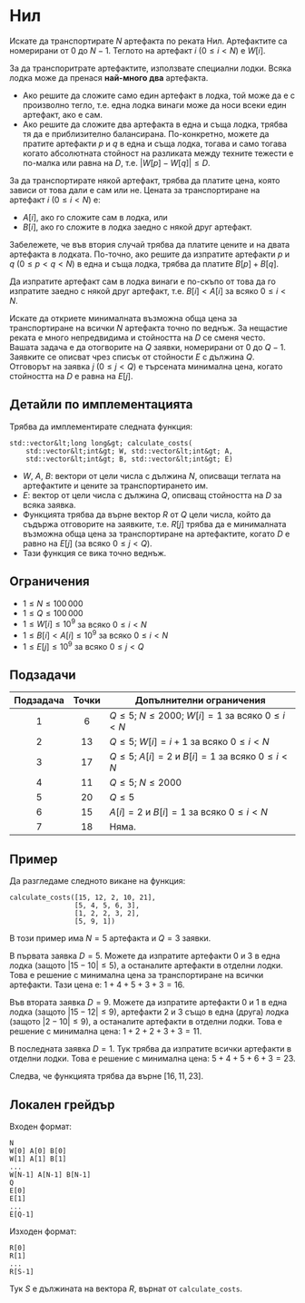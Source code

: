 # Нил

Искате да транспортирате $N$ артефакта по реката Нил.
Артефактите са номерирани от $0$ до $N-1$.
Теглото на артефакт $i$ ($0 \leq i < N$) е $W[i]$.

За да транспоритрате артефактите, използвате специални лодки.
Всяка лодка може да пренася **най-много два** артефакта.

* Ако решите да сложите само един артефакт в лодка, той може да е с произволно тегло, т.е. една лодка винаги може да носи всеки един артефакт, ако е сам.
* Ако решите да сложите два артефакта в една и съща лодка, трябва тя да е приблизително балансирана. По-конкретно, можете да пратите артефакти $p$ и $q$ в една и съща лодка, тогава и само тогава когато абсолютната стойност на разликата между техните тежести е по-малка или равна на $D$, т.е. $|W[p] - W[q]| \leq D$.

За да транспортирате някой артефакт, трябва да платите цена, която зависи от това дали е сам или не.
Цената за транспортиране на артефакт $i$ ($0 \leq i < N$) е:

* $A[i]$, ако го сложите сам в лодка, или
* $B[i]$, ако го сложите в лодка заедно с някой друг артефакт.

Забележете, че във втория случай трябва да платите цените и на двата артефакта в лодката.
По-точно, ако решите да изпратите артефакти $p$ и $q$ ($0 \leq p < q < N$) в една и съща лодка, трябва да платите $B[p] + B[q]$.

Да изпратите артефакт сам в лодка винаги е по-скъпо от това да го изпратите заедно с някой друг артефакт, т.е. $B[i] < A[i]$ за всяко $0 \leq i < N$.

Искате да откриете минималната възможна обща цена за транспортиране на всички $N$ артефакта точно по веднъж. За нещастие реката е много непредвидима и стойността на $D$ се сменя често.
Вашата задача е да отогворите на $Q$ заявки, номерирани от $0$ до $Q-1$.
Заявките се описват чрез списък от стойности $E$ с дължина $Q$.
Отговорът на заявка $j$ ($0 \leq j < Q$) е търсената минимална цена, когато стойността на $D$ е равна на $E[j]$.

<div style="page-break-after: always;"></div>

## Детайли по имплементацията

Трябва да имплементирате следната функция:

```
std::vector&lt;long long&gt; calculate_costs(
    std::vector&lt;int&gt; W, std::vector&lt;int&gt; A, 
    std::vector&lt;int&gt; B, std::vector&lt;int&gt; E)
```

* $W$, $A$, $B$: вектори от цели числа с дължина $N$, описващи теглата на артефактите и цените за транспортирането им.
* $E$: вектор от цели числа с дължина $Q$, описващ стойността на $D$ за всяка заявка.
* Функцията трябва да върне вектор $R$ от $Q$ цели числа, който да съдържа отговорите на заявките, т.е.
   $R[j]$ трябва да е минималната възможна обща цена за транспортиране на артефактите, когато $D$ е равно на $E[j]$ (за всяко $0 \leq j < Q$).
* Тази функция се вика точно веднъж.

## Ограничения

* $1 \leq N \leq 100\,000$
* $1 \leq Q \leq 100\,000$
* $1 \leq W[i] \leq 10^{9}$
   за всяко $0 \leq i < N$
* $1 \leq B[i] < A[i] \leq 10^{9}$
   за всяко $0 \leq i < N$
* $1 \leq E[j] \leq 10^{9}$
   за всяко $0 \leq j < Q$

## Подзадачи

| Подзадача | Точки  | Допълнителни ограничения |
| :-----: | :----: | ---------------------- |
| 1       | $6$    | $Q \leq 5$; $N \leq 2000$; $W[i] = 1$ за всяко $0 \leq i < N$
| 2       | $13$   | $Q \leq 5$; $W[i] = i+1$ за всяко $0 \leq i < N$
| 3       | $17$   | $Q \leq 5$; $A[i] = 2$ и $B[i] = 1$ за всяко $0 \leq i < N$
| 4       | $11$   | $Q \leq 5$; $N \leq 2000$
| 5       | $20$   | $Q \leq 5$
| 6       | $15$   | $A[i] = 2$ и $B[i] = 1$ за всяко $0 \leq i < N$
| 7       | $18$   | Няма.

## Пример

Да разгледаме следното викане на функция:

```
calculate_costs([15, 12, 2, 10, 21],
                [5, 4, 5, 6, 3],
                [1, 2, 2, 3, 2],
                [5, 9, 1])
```

В този пример има $N=5$ артефакта и $Q=3$ заявки.

В първата заявка $D=5$.
Можете да изпратите артефакти $0$ и $3$ в една лодка (защото $|15 - 10| \leq 5$), а останалите артефакти в отделни лодки.
Това е решение с минимална цена за транспортиране на всички артефакти. Тази цена е: $1+4+5+3+3 = 16$.

Във втората заявка $D=9$.
Можете да изпратите артефакти $0$ и $1$ в една лодка (защото $|15 - 12| \leq 9$), артефакти $2$ и $3$ също в една (друга) лодка (защото $|2 - 10| \leq 9$), а останалите артефакти в отделни лодки.
Това е решение с минимална цена: $1+2+2+3+3 = 11$.

В последната заявка $D=1$. Тук трябва да изпратите всички артефакти в отделни лодки.
Това е решение с минимална цена: $5+4+5+6+3 = 23$.

Следва, че функцията трябва да върне $[16, 11, 23]$.

## Локален грейдър

Входен формат:

```
N
W[0] A[0] B[0]
W[1] A[1] B[1]
...
W[N-1] A[N-1] B[N-1]
Q
E[0]
E[1]
...
E[Q-1]
```

Изходен формат:

```
R[0]
R[1]
...
R[S-1]
```

Тук $S$ е дължината на вектора $R$, върнат от `calculate_costs`.
